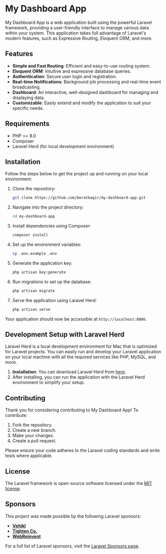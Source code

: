 # My Dashboard App

My Dashboard App is a web application built using the powerful Laravel framework, providing a user-friendly interface to manage various data within your system. This application takes full advantage of Laravel's modern features, such as Expressive Routing, Eloquent ORM, and more.

## Features
- **Simple and Fast Routing**: Efficient and easy-to-use routing system.
- **Eloquent ORM**: Intuitive and expressive database queries.
- **Authentication**: Secure user login and registration.
- **Real-time Notifications**: Background job processing and real-time event broadcasting.
- **Dashboard**: An interactive, well-designed dashboard for managing and displaying data.
- **Customizable**: Easily extend and modify the application to suit your specific needs.

## Requirements
- PHP >= 8.0
- Composer
- Laravel Herd (for local development environment)

## Installation
Follow the steps below to get the project up and running on your local environment:

1. Clone the repository:
    ```bash
    git clone https://github.com/beratbagir/my-dashboard-app.git
    ```

2. Navigate into the project directory:
    ```bash
    cd my-dashboard-app
    ```

3. Install dependencies using Composer:
    ```bash
    composer install
    ```

4. Set up the environment variables:
    ```bash
    cp .env.example .env
    ```

5. Generate the application key:
    ```bash
    php artisan key:generate
    ```

6. Run migrations to set up the database:
    ```bash
    php artisan migrate
    ```

7. Serve the application using Laravel Herd:
    ```bash
    php artisan serve
    ```

Your application should now be accessible at `http://localhost:8000`.

## Development Setup with Laravel Herd
Laravel Herd is a local development environment for Mac that is optimized for Laravel projects. You can easily run and develop your Laravel application on your local machine with all the required services like PHP, MySQL, and more.

1. **Installation**: You can download Laravel Herd from [here](https://laravel.com/docs/8.x/herd).
2. After installing, you can run the application with the Laravel Herd environment to simplify your setup.

## Contributing
Thank you for considering contributing to My Dashboard App! To contribute:

1. Fork the repository.
2. Create a new branch.
3. Make your changes.
4. Create a pull request.

Please ensure your code adheres to the Laravel coding standards and write tests where applicable.

## License
The Laravel framework is open-source software licensed under the [MIT license](https://opensource.org/licenses/MIT).

## Sponsors
This project was made possible by the following Laravel sponsors:

- **[Vehikl](https://vehikl.com/)**
- **[Tighten Co.](https://tighten.co)**
- **[WebReinvent](https://webreinvent.com/)**

For a full list of Laravel sponsors, visit the [Laravel Sponsors page](https://laravel.com/sponsors).
